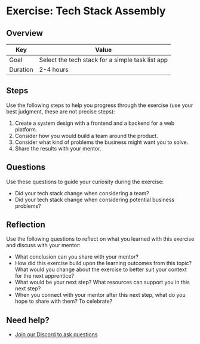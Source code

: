 # Exercise: Tech Stack Assembly

## Overview

| Key | Value |
| --- | --- |
| Goal | Select the tech stack for a simple task list app |
| Duration | 2-4 hours |


## Steps

Use the following steps to help you progress through the exercise (use your best judgment, these are not precise steps):

1. Create a system design with a frontend and a backend for a web platform. 
2. Consider how you would build a team around the product. 
3. Consider what kind of problems the business might want you to solve. 
4. Share the results with your mentor. 

## Questions

Use these questions to guide your curiosity during the exercise:

- Did your tech stack change when considering a team?
- Did your tech stack change when considering potential business problems?

## Reflection

Use the following questions to reflect on what you learned with this exercise and discuss with your mentor:

- What conclusion can you share with your mentor?
- How did this exercise build upon the learning outcomes from this topic? What would you change about the exercise to better suit your context for the next apprentice?
- What would be your next step? What resources can support you in this next step?
- When you connect with your mentor after this next step, what do you hope to share with them? To celebrate? 

## Need help?

- [Join our Discord to ask questions](https://discord.gg/bDVYvG3Czd)
